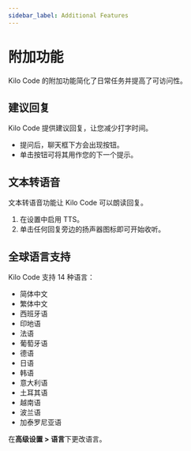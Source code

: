 ```yaml
---
sidebar_label: Additional Features
---
```



# 附加功能

Kilo Code 的附加功能简化了日常任务并提高了可访问性。

## 建议回复

Kilo Code 提供建议回复，让您减少打字时间。
- 提问后，聊天框下方会出现按钮。
- 单击按钮可将其用作您的下一个提示。

## 文本转语音

文本转语音功能让 Kilo Code 可以朗读回复。
1.  在设置中启用 TTS。
2.  单击任何回复旁边的扬声器图标即可开始收听。

## 全球语言支持

Kilo Code 支持 14 种语言：

- 简体中文
- 繁体中文
- 西班牙语
- 印地语
- 法语
- 葡萄牙语
- 德语
- 日语
- 韩语
- 意大利语
- 土耳其语
- 越南语
- 波兰语
- 加泰罗尼亚语

在**高级设置 > 语言**下更改语言。
